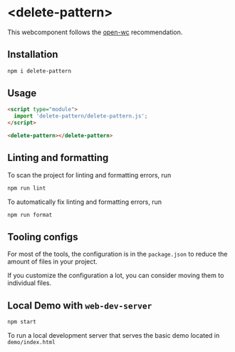 # \<delete-pattern>

This webcomponent follows the [open-wc](https://github.com/open-wc/open-wc) recommendation.

## Installation

```bash
npm i delete-pattern
```

## Usage

```html
<script type="module">
  import 'delete-pattern/delete-pattern.js';
</script>

<delete-pattern></delete-pattern>
```

## Linting and formatting

To scan the project for linting and formatting errors, run

```bash
npm run lint
```

To automatically fix linting and formatting errors, run

```bash
npm run format
```


## Tooling configs

For most of the tools, the configuration is in the `package.json` to reduce the amount of files in your project.

If you customize the configuration a lot, you can consider moving them to individual files.

## Local Demo with `web-dev-server`

```bash
npm start
```

To run a local development server that serves the basic demo located in `demo/index.html`
